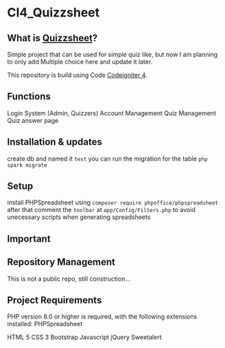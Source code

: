 # CI4_Quizzsheet

## What is [Quizzsheet](https://github.com/codeigniter4/CodeIgniter4)?

Simple project that can be used for simple quiz like, but now I am planning to only add Multiple choice here and update it later.

This repository is build using Code
[Codeigniter 4](https://github.com/codeigniter4/CodeIgniter4).

## Functions
Login System (Admin, Quizzers)
Account Management
Quiz Management
Quiz answer page

## Installation & updates

create db and named it `test`
you can run the migration for the table `php spark migrate`

## Setup

install PHPSpreadsheet using `composer require phpoffice/phpspreadsheet`
after that comment the `toolbar` at `app/Config/Filters.php` to avoid unecessary scripts when generating spreadsheets

## Important


## Repository Management

This is not a public repo, still construction...

## Project Requirements

PHP version 8.0 or higher is required, with the following extensions installed:
PHPSpreadsheet

HTML 5
CSS 3
Bootstrap
Javascript
jQuery
Sweetalert

